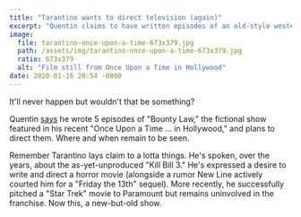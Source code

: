 ```yaml
---
title: "Tarantino wants to direct television (again)"
excerpt: "Quentin claims to have written episodes of an old-style western show."
image:
  file: tarantino-once-upon-a-time-673x379.jpg
  path: /assets/img/tarantino-once-upon-a-time-673x379.jpg
  ratio: 673x379
  alt: "Film still from Once Upon a Time in Hollywood"
date: 2020-01-16 20:54 -0800
---
```

<!--
![Tarantino TV]({{ site.img_dir}}tarantin-new-old-tv-335x335.png){: width="335" height="335" .top .transparent }
-->

It'll never happen but wouldn't that be something?

Quentin [says](https://deadline.com/2020/01/quentin-tarantino-oscar-nominations-once-upon-a-time-in-hollywood-star-trek-bounty-law-tv-series-1202829629/) he wrote 5 episodes of "Bounty Law," the fictional show featured in his recent "Once Upon a Time ... in Hollywood," and plans to direct them. Where and when remain to be seen.

Remember Tarantino lays claim to a lotta things. He's spoken, over the years, about the as-yet-unproduced "Kill Bill 3." He's expressed a desire to write and direct a horror movie (alongside a rumor New Line actively courted him for a "Friday the 13th" sequel). More recently, he successfully pitched a "Star Trek" movie to Paramount but remains uninvolved in the franchise. Now this, a new-but-old show.
